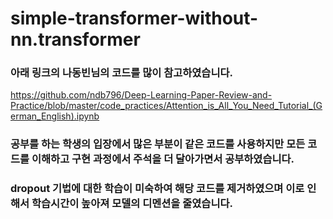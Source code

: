 # simple-transformer-without-nn.transformer
### 아래 링크의 나동빈님의 코드를 많이 참고하였습니다.
https://github.com/ndb796/Deep-Learning-Paper-Review-and-Practice/blob/master/code_practices/Attention_is_All_You_Need_Tutorial_(German_English).ipynb

### 공부를 하는 학생의 입장에서 많은 부분이 같은 코드를 사용하지만 모든 코드를 이해하고 구현 과정에서 주석을 더 달아가면서 공부하였습니다.
### dropout 기법에 대한 학습이 미숙하여 해당 코드를 제거하였으며 이로 인해서 학습시간이 높아져 모델의 디멘션을 줄였습니다.
